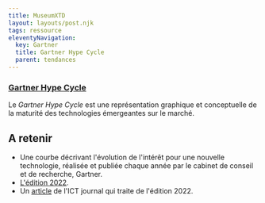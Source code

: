 ```yaml
---
title: MuseumXTD
layout: layouts/post.njk
tags: ressource
eleventyNavigation:
  key: Gartner
  title: Gartner Hype Cycle
  parent: tendances
---
```

### [Gartner Hype Cycle](https://www.gartner.com/en/research/methodologies/gartner-hype-cycle)
Le *Gartner Hype Cycle* est une représentation graphique et conceptuelle de la maturité des technologies émergeantes sur le marché.  

## A retenir
- Une courbe décrivant l'évolution de l'intérêt pour une nouvelle technologie, réalisée et publiée chaque année par le cabinet de conseil et de recherche, Gartner.
- [L'édition 2022](https://www.gartner.com/en/articles/what-s-new-in-the-2022-gartner-hype-cycle-for-emerging-technologies).
- Un [article](https://www.ictjournal.ch/articles/2022-08-22/immersion-automatisation-et-optimisation-au-menu-du-hype-cycle-de-gartner) de l'ICT journal qui traite de l'édition 2022. 
